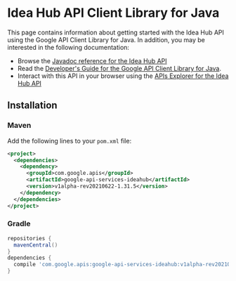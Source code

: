 # Idea Hub API Client Library for Java



This page contains information about getting started with the Idea Hub API
using the Google API Client Library for Java. In addition, you may be interested
in the following documentation:

* Browse the [Javadoc reference for the Idea Hub API][javadoc]
* Read the [Developer's Guide for the Google API Client Library for Java][google-api-client].
* Interact with this API in your browser using the [APIs Explorer for the Idea Hub API][api-explorer]

## Installation

### Maven

Add the following lines to your `pom.xml` file:

```xml
<project>
  <dependencies>
    <dependency>
      <groupId>com.google.apis</groupId>
      <artifactId>google-api-services-ideahub</artifactId>
      <version>v1alpha-rev20210622-1.31.5</version>
    </dependency>
  </dependencies>
</project>
```

### Gradle

```gradle
repositories {
  mavenCentral()
}
dependencies {
  compile 'com.google.apis:google-api-services-ideahub:v1alpha-rev20210622-1.31.5'
}
```

[javadoc]: https://googleapis.dev/java/google-api-services-ideahub/latest/index.html
[google-api-client]: https://github.com/googleapis/google-api-java-client/
[api-explorer]: https://developers.google.com/apis-explorer/#p/ideahub/v1/
